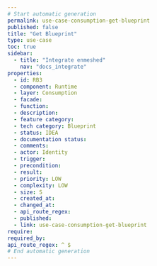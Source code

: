 ```yaml
---
# Start automatic generation
permalink: use-case-consumption-get-blueprint
published: false
title: "Get Blueprint"
type: use-case
toc: true
sidebar:
  - title: "Integrate enmeshed"
    nav: "docs_integrate"
properties:
  - id: RB3
  - component: Runtime
  - layer: Consumption
  - facade:
  - function:
  - description:
  - feature category:
  - tech category: Blueprint
  - status: IDEA
  - documentation status:
  - comments:
  - actor: Identity
  - trigger:
  - precondition:
  - result:
  - priority: LOW
  - complexity: LOW
  - size: S
  - created_at:
  - changed_at:
  - api_route_regex:  
  - published:
  - link: use-case-consumption-get-blueprint
require:
required_by:
api_route_regex: ^ $
# End automatic generation
---
```

